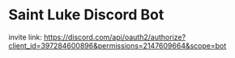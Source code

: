 # Saint Luke Discord Bot
invite link: https://discord.com/api/oauth2/authorize?client_id=397284600896&permissions=2147609664&scope=bot
